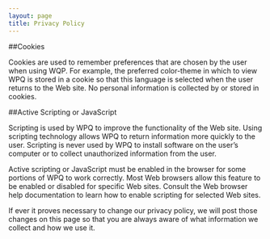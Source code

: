 ```yaml
---
layout: page
title: Privacy Policy
---
```


##Cookies

Cookies are used to remember preferences that are chosen by the user when using WQP. For example, the preferred color-theme in which to view WPQ is stored in a cookie so that this language is selected when the user returns to the Web site. No personal information is collected by or stored in cookies.

##Active Scripting or JavaScript

Scripting is used by WPQ to improve the functionality of the Web site. Using scripting technology allows WPQ to return information more quickly to the user. Scripting is never used by WPQ to install software on the user’s computer or to collect unauthorized information from the user.

Active scripting or JavaScript must be enabled in the browser for some portions of WPQ to work correctly. Most Web browsers allow this feature to be enabled or disabled for specific Web sites. Consult the Web browser help documentation to learn how to enable scripting for selected Web sites.

If ever it proves necessary to change our privacy policy, we will post those changes on this page so that you are always aware of what information we collect and how we use it.